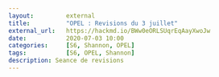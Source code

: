 ```yaml
---
layout:         external
title:          "OPEL : Revisions du 3 juillet"
external_url:   https://hackmd.io/BWw0eORLSUqrEqAayXwoJw
date:           2020-07-03 10:00
categories:     [S6, Shannon, OPEL]
tags:           [S6, OPEL, Shannon]
description: Seance de revisions
---
```

